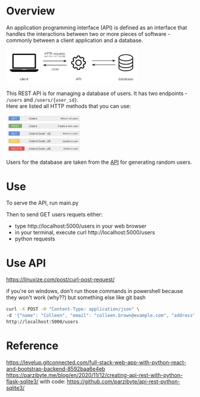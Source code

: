 # Overview
An application programming interface (API) is defined as an interface that handles the interactions between two or more pieces of software - commonly between a client application and a database.

<img src="https://github.com/gosia-b/rest-api/blob/main/images/api.png" width="70%">

This REST API is for managing a database of users. It has two endpoints - `/users` and `/users/{user_id}`.  
Here are listed all HTTP methods that you can use:

<img src="https://github.com/gosia-b/rest-api/blob/main/images/methods.png" width="40%">


Users for the database are taken from the [API](https://randomuser.me/) for generating random users.

# Use
To serve the API, run main.py  

Then to send GET users requets either:
- type http://localhost:5000/users in your web browser
- in your terminal, execute curl http://localhost:5000/users
- python requests

# Use API
https://linuxize.com/post/curl-post-request/

if you're on windows, don't run those commands in powershell because they won't work (why??) but something else like git bash

```bash
curl -X POST -H "Content-Type: application/json" \
-d '{"name": "Colleen", "email": "colleen.brown@example.com", "address": "3904 First Street", "phone": "(908) 256-2784"}' \
http://localhost:5000/users
```


# Reference
https://levelup.gitconnected.com/full-stack-web-app-with-python-react-and-bootstrap-backend-8592baa6e4eb
https://parzibyte.me/blog/en/2020/11/12/creating-api-rest-with-python-flask-sqlite3/ with code: https://github.com/parzibyte/api-rest-python-sqlite3/
